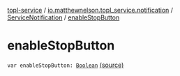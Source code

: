 [topl-service](../../index.md) / [io.matthewnelson.topl_service.notification](../index.md) / [ServiceNotification](index.md) / [enableStopButton](./enable-stop-button.md)

# enableStopButton

`var enableStopButton: `[`Boolean`](https://kotlinlang.org/api/latest/jvm/stdlib/kotlin/-boolean/index.html) [(source)](https://github.com/05nelsonm/TorOnionProxyLibrary-Android/blob/master/topl-service/src/main/java/io/matthewnelson/topl_service/notification/ServiceNotification.kt#L115)